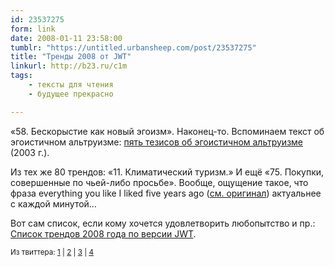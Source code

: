 ```yaml
---
id: 23537275
form: link
date: 2008-01-11 23:58:00
tumblr: "https://untitled.urbansheep.com/post/23537275"
title: "Тренды 2008 от JWT"
linkurl: http://b23.ru/c1m
tags:
    - тексты для чтения
    - будущее прекрасно

---
```

<p>«58. Бескорыстие как новый эгоизм». Наконец-то. Вспоминаем текст об эгоистичном альтруизме: <a href="http://b23.ru/c1t">пять тезисов об эгоистичном альтруизме</a> (2003 г.).</p>

<p>Из тех же 80 трендов: «11. Климатический туризм.» И ещё «75. Покупки, совершенные по чьей-либо просьбе». Вообще, ощущение такое, что фраза everything you like I liked five years ago (<a href="http://b23.ru/c19">см.&nbsp;оригинал</a>) актуальнее с каждой минутой&hellip;</p>

<p>Вот сам список, если кому хочется удовлетворить любопытство и пр.: <a href="http://b23.ru/c1m">Список трендов 2008 года по версии JWT</a>.</p>

<p><small>Из твиттера: <a href="http://twitter.com/urbansheep/statuses/588347842">1</a> | <a href="http://twitter.com/urbansheep/statuses/588359522">2</a> | <a href="http://twitter.com/urbansheep/statuses/588365012">3</a> | <a href="http://twitter.com/urbansheep/statuses/588375752">4</a></small></p>
